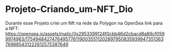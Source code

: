 # Projeto-Criando_um-NFT_Dio

Durante esse Projeto criei um Nft na rede da Polygon na OpenSea
link para a NFT: https://opensea.io/assets/matic/0x2953399124f0cbb46d2cbacd8a89cf0599974963/17549484274764957761190035511202897950835939947351363769885431222612575387649
